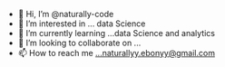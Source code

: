 - 👋 Hi, I’m @naturally-code
- 👀 I’m interested in ... data Science 
- 🌱 I’m currently learning ...data Science and analytics 
- 💞️ I’m looking to collaborate on ...
- 📫 How to reach me ...naturallyy.ebonyy@gmail.com

<!---
naturally-code/naturally-code is a ✨ special ✨ repository because its `README.md` (this file) appears on your GitHub profile.
You can click the Preview link to take a look at your changes.
--->
